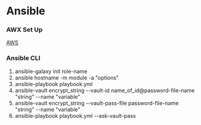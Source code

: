 # Ansible 

### AWX Set Up
 [AWS](http://vcloud-lab.com/entries/devops/ansible-awx-tower-github-inventory-integration-github-inventory-source)

### Ansible CLI 
1. ansible-galaxy init role-name
2. ansible hostname -m module -a "options"
3. ansible-playbook playbook.yml
4. ansible-vault encrypt_string --vault-id name_of_id@password-file-name "string" --name "variable"
5. ansible-vault encrypt_string --vault-pass-file password-file-name "string" --name "variable"
6. ansible-playbook playbook.yml --ask-vault-pass

